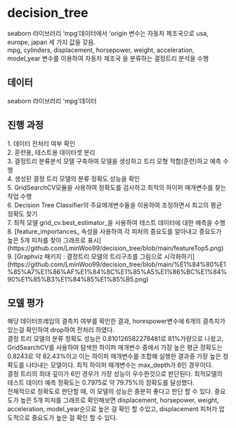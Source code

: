 # decision_tree
seaborn 라이브러리 ‘mpg’데이터에서 ‘origin 변수는 자동차 제조국으로 usa, europe, japan 세 가지 값을 갖음.<br>
mpg, cylinders, displacement, horsepower, weight, acceleration, model_year 변수를 이용하여 자동차 제조국 을 분류하는 결정트리 분석을 수행

<h2>데이터</h2>
seaborn 라이브러리 'mpg'데이터

<h2>진행 과정</h2>
  1. 데이터 전처리 여부 확인<br>
  2. 훈련용, 테스트용 데이터셋 분리<br>
  3. 결정트리 분류분석 모델 구축하여 모델을 생성하고 트리 모형 적합(훈련)하고 예측 수행<br>
  4. 생성된 결정 트리 모델의 분류 정확도 성능을 확인<br>
  5. GridSearchCV모듈을 사용하여 정확도를 검사하고 최적의 하이퍼 매개변수를 찾는 작업 수행<br>
  6. Decision Tree Classifier의 주요매개변수들을 이용하여 조정하면서 최고의 평균 정확도 찾기<br>
  7. 최적 모델 grid_cv.best_estimator_을 사용하여 테스트 데이터에 대한 예측을 수행<br>
  8. [feature_importances_ 속성을 사용하여 각 피처의 중요도를 알아내고 중요도가 높은 5개 피처를 찾아 그래프로 표시](https://github.com/LminWoo99/decision_tree/blob/main/featureTop5.png)<br>
  9. [Graphviz 패키지 : 결정트리 모델의 트리구조를 그림으로 시각화하기](https://github.com/LminWoo99/decision_tree/blob/main/%E1%84%80%E1%85%A7%E1%86%AF%E1%84%8C%E1%85%A5%E1%86%BC%E1%84%90%E1%85%B3%E1%84%85%E1%85%B5.png)
  

<h2>모델 평가</h2>
해당 데이터프레임의 결측치 여부를 확인한 결과, horespower변수에 6개의 결측치가 있는걸 확인하여 drop하여 전처리 하였다.<br>
결정 트리 모델의 분류 정확도 성능은 0.810126582278481로 81%가량으로 나왔고, GridSearchCV를 사용하여 탐색한 하이퍼 매개변수 중에서 가장 높은 평균 정확도는 0.8243로 약 82.43%이고 이는 하이퍼 매개변수를 조합해 실행한 결과중 가장 높은 정확도를 나타내는 모델이다. 최적 하이퍼 매개변수는 max_depth가 6인 경우이다.<br> 결정 트리의 최대 깊이가 6인 경우가 가장 성능이 우수한것으로 판단된다. 최적모델의 테스트 데이터 예측 정확도는 0.7975로 약 79.75%의 정확도를 달성했다.<br> 전체적으로 정확도로 판단할 때, 이 모델의 성능은 충분히 좋다고 판단 할 수 있다. 중요도가 높은 5개 피처를 그래프로 확인해보면 displacement, horsepower, weight, acceleration, model_year순으로 높은 걸 확인 할 수있고, displacement 피처가 압도적으로 중요도가 높은 걸 확인 할 수 있다.
